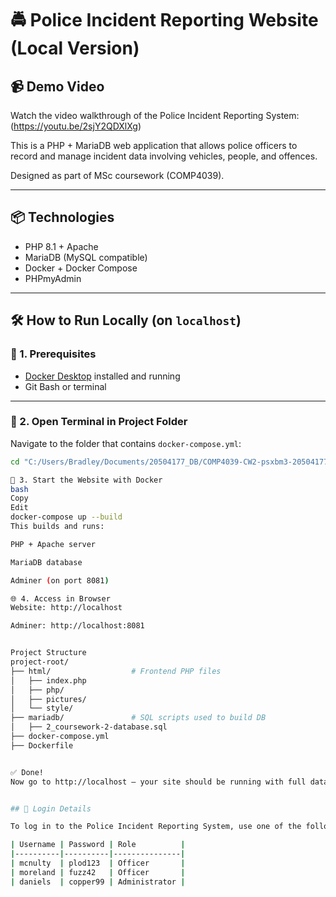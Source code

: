 # 🚔 Police Incident Reporting Website (Local Version)

## 📹 Demo Video

Watch the video walkthrough of the Police Incident Reporting System:  
(https://youtu.be/2sjY2QDXlXg)


This is a PHP + MariaDB web application that allows police officers to record and manage incident data involving vehicles, people, and offences.

Designed as part of MSc coursework (COMP4039).

---

## 📦 Technologies

- PHP 8.1 + Apache
- MariaDB (MySQL compatible)
- Docker + Docker Compose
- PHPmyAdmin

---

## 🛠️ How to Run Locally (on `localhost`)

### 🔄 1. Prerequisites

- [Docker Desktop](https://www.docker.com/products/docker-desktop) installed and running
- Git Bash or terminal

---

### 📁 2. Open Terminal in Project Folder

Navigate to the folder that contains `docker-compose.yml`:

```bash
cd "C:/Users/Bradley/Documents/20504177_DB/COMP4039-CW2-psxbm3-20504177/psxbm3-20504177_Docker"

🐳 3. Start the Website with Docker
bash
Copy
Edit
docker-compose up --build
This builds and runs:

PHP + Apache server

MariaDB database

Adminer (on port 8081)

🌐 4. Access in Browser
Website: http://localhost

Adminer: http://localhost:8081


Project Structure
project-root/
├── html/                  # Frontend PHP files
│   ├── index.php
│   ├── php/
│   ├── pictures/
│   └── style/
├── mariadb/               # SQL scripts used to build DB
│   ├── 2_coursework-2-database.sql
├── docker-compose.yml
├── Dockerfile


✅ Done!
Now go to http://localhost — your site should be running with full database access.


## 🔐 Login Details

To log in to the Police Incident Reporting System, use one of the following accounts:

| Username | Password | Role          |
|----------|----------|---------------|
| mcnulty  | plod123  | Officer       |
| moreland | fuzz42   | Officer       |
| daniels  | copper99 | Administrator |



